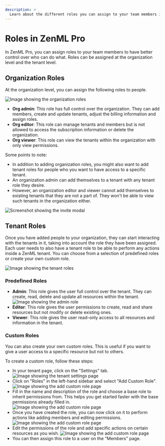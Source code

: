 ```yaml
---
description: >
  Learn about the different roles you can assign to your team members in ZenML Pro.
---
```


# Roles in ZenML Pro

In ZenML Pro, you can assign roles to your team members to have better control over who can do what. Roles can be assigned at the organization level and the tenant level.

## Organization Roles

At the organization level, you can assign the following roles to people.

![Image showing the organization roles](../../.gitbook/assets/org_members.png)

- **Org admin**: This role has full control over the organization. They can add
  members, create and update tenants, adjust the billing information and assign roles.
- **Org editor**: This role can manage tenants and members but is not allowed to
  access the subscription information or delete the organization.
- **Org viewer**: This role can view the tenants within the organization with only
  view permissions.

Some points to note:
- In addition to adding organization roles, you might also want to add tenant roles for people who you want to have access to a specific tenant.
- An organization admin can add themselves to a tenant with any tenant role they desire.
- However, an organization editor and viewer cannot add themselves to existing tenants that they are not a part of. They won't be able to view such tenants in the organization either.


![Screenshot showing the invite modal](../../.gitbook/assets/add_org_members.png)


## Tenant Roles

Once you have added people to your organization, they can start interacting with the tenants in it, taking into account the role they have been assigned. Each user needs to also have a tenant role to be able to perform any actions inside a ZenML tenant. You can choose from a selection of predefined roles or create your own custom role.

![Image showing the tenant roles](../../.gitbook/assets/role_page.png)

### Predefined Roles

- **Admin**: This role gives the user full control over the tenant. They can create, read, delete and update all resources within the tenant.
    ![Image showing the admin role](../../.gitbook/assets/admin_role.png)
- **Editor**: This role gives the user permissions to create, read and share resources but not modify or delete existing ones.
- **Viewer**: This role gives the user read-only access to all resources and information in the tenant.

### Custom Roles

You can also create your own custom roles. This is useful if you want to give a user access to a specific resource but not to others.

To create a custom role, follow these steps:

- In your tenant page, click on the "Settings" tab.
    ![Image showing the tenant settings page](../../.gitbook/assets/custom_role_settings_page.png)
- Click on "Roles" in the left-hand sidebar and select "Add Custom Role".
    ![Image showing the add custom role page](../../.gitbook/assets/tenant_roles_page.png)
- Fill in the name and description of the role and choose a base role to inherit permissions from. This helps you get started faster with the base permissions already filled in.
    ![Image showing the add custom role page](../../.gitbook/assets/create_role_modal.png)
- Once you have created the role, you can now click on it to perform actions like adding members and editing permissions.
    ![Image showing the add custom role page](../../.gitbook/assets/role_page.png)
- Edit the permissions of the role and add specific actions on certain resources as you wish.
    ![Image showing the add custom role page](../../.gitbook/assets/assign_permissions.png)
- You can then assign this role to a user on the "Members" page.

